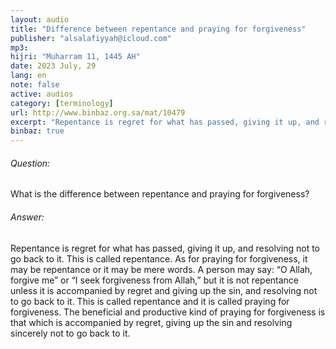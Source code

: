 ```yaml
---
layout: audio
title: "Difference between repentance and praying for forgiveness"
publisher: "alsalafiyyah@icloud.com"
mp3: 
hijri: "Muharram 11, 1445 AH"
date: 2023 July, 29
lang: en
note: false
active: audios
category: [terminology]
url: http://www.binbaz.org.sa/mat/10479
excerpt: "Repentance is regret for what has passed, giving it up, and resolving not to go back to it. This is called repentance. As for praying for forgiveness, it may be repentance or it may be mere words."
binbaz: true
---
```


###### Question: 

What is the difference between repentance and praying for forgiveness? 

###### Answer: 

Repentance is regret for what has passed, giving it up, and resolving not to go back to it. This is called repentance. As for praying for forgiveness, it may be repentance or it may be mere words. A person may say: “O Allah, forgive me” or “I seek forgiveness from Allah,” but it is not repentance unless it is accompanied by regret and giving up the sin, and resolving not to go back to it. This is called repentance and it is called praying for forgiveness. The beneficial and productive kind of praying for forgiveness is that which is accompanied by regret, giving up the sin and resolving sincerely not to go back to it. 
